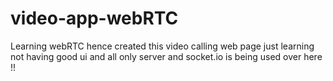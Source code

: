 # video-app-webRTC

Learning webRTC hence created this video calling web page
just learning not having good ui and all 
only server and socket.io is being used over here !!
